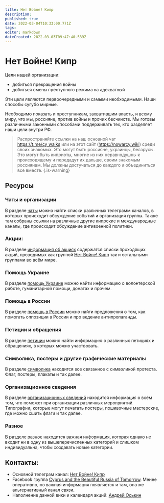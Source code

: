 ```yaml
---
title: Нет Войне! Кипр
description: 
published: true
date: 2022-03-04T10:33:00.771Z
tags: 
editor: markdown
dateCreated: 2022-03-03T09:47:40.539Z
---
```


# Нет Войне! Кипр

Цели нашей организации:

* добиться прекращения войны
* добиться смены преступного режима на адекватный

Эти цели являются первоочередными и самыми необходимыми. Наши способы сугубо мирные.

Необходимо показать и преступникам, захватившим власть, и всему миру, что мы, россияне, против войны и прочих бесчинств.
Мы готовы различными законными способами поддерживать тех, кто разделяет наши цели внутри РФ.

> Распространяйте ссылки на наш основной чат https://t.me/cy_walks или на этот сайт (https://nowarcy.wiki) среди своих знакомых. Это могут быть россияне, украинцы, беларусы. Это могут быть киприоты, многие из них неравнодушны к происходящему и передадут их дальше, своим знакомым россиянам. Мы должны достучаться до каждого и объединиться все вместе.
{.is-warning}


## Ресурсы

### Чаты и организации
В разделе [чаты](/chats) можно найти списки различных телеграмм каналов, в которых происходит обсуждение событий и организация группы. Также там собраны ссылки на различные другие кипрские и международные каналы, где происходит обсуждение антивоенной политики.

### Акции: 
В разделе [информация об акциях](/events) содержатся списки проходящих акций, проводимых как группой [Нет Войне! Кипр](https://t.me/cy_walks/7638) так и остальными группами во всём мире.

### Помощь Украине
В разделе [помощь Украине](/help_ukraine) можно найти информацию о волонтерской работе, гуманитарной помощи, донатах и прочем.

### Помощь в России
В разделе [помощь в России](/help_russia) можно найти предложения о том, как помогать оппозиции в России и про ведение антипропаганды.

### Петиции и обращения
В разделе [петиции](/petitions) можно найти информацию о различных петициях и обращениях, в которых можно участвовать.

### Символика, постеры и другие графические материалы
В разделе [символика](/symbolics) находится все связанное с символикой протеста. Флаг, постеры, плакаты и так далее.

### Организационное сведения

В разделе [организационных сведений](/organizational_info) находится информация о всём том, что поможет при организации различных мероприятий. Типографии, которые могут печатать постеры, пошивочные мастерские, где можно сшить флаги и так далее.

### Разное
В разделе [разное](/misc) находится важная информация, которая однако не входит ни в одну из вышеперечисленных категорий и слишком индивидуальна, чтобы создавать новые категории.

## Контакты:

* Основной телеграм канал: [Нет Войне! Кипр](https://t.me/cy_walks/7638)
* Facebook группа [Cyprus and the Beautiful Russia of Tomorrow](https://www.facebook.com/groups/cybrt). Менее оперативно, но важная информация появляется и там, она же альтернативный канал связи.
* Наполнение данной вики и календаря акций: [Андрей Оськин](https://t.me/skoffer)
